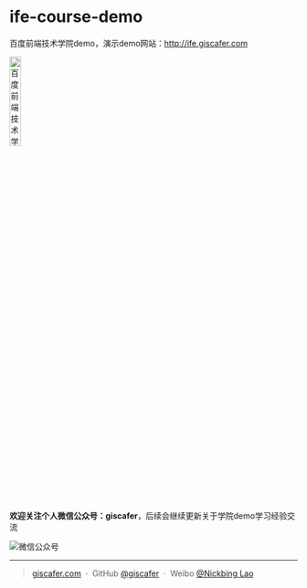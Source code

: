 # ife-course-demo

百度前端技术学院demo，演示demo网站：http://ife.giscafer.com

<img src="https://raw.githubusercontent.com/giscafer/ife-course-demo/master/github.jpg" alt="百度前端技术学院" width="20%"/>




<p><strong>欢迎关注个人微信公众号：giscafer</strong>，后续会继续更新关于学院demo学习经验交流</p>
<img src="https://raw.githubusercontent.com/giscafer/ife-course-demo/master/qrcode_for_giscafer.jpg" alt="微信公众号"/>

---

> [giscafer.com](http://giscafer.com) &nbsp;&middot;&nbsp;
> GitHub [@giscafer](https://github.com/giscafer) &nbsp;&middot;&nbsp;
> Weibo [@Nickbing Lao](https://weibo.com/laohoubin)
